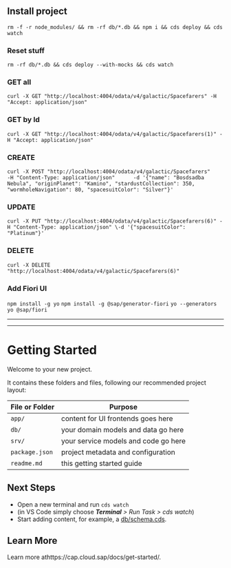 ## Install project
`rm -f -r node_modules/ && rm -rf db/*.db && npm i && cds deploy && cds watch`

### Reset stuff
`rm -rf db/*.db && cds deploy --with-mocks && cds watch`

### GET all
`curl -X GET "http://localhost:4004/odata/v4/galactic/Spacefarers" -H "Accept: application/json"`

### GET by Id
`curl -X GET "http://localhost:4004/odata/v4/galactic/Spacefarers(1)" -H "Accept: application/json"`

### CREATE
`curl -X POST "http://localhost:4004/odata/v4/galactic/Spacefarers"      -H "Content-Type: application/json"      -d '{"name": "Bosdsadba Nebula", "originPlanet": "Kamino", "stardustCollection": 350, "wormholeNavigation": 80, "spacesuitColor": "Silver"}'`

### UPDATE
`curl -X PUT "http://localhost:4004/odata/v4/galactic/Spacefarers(6)" -H "Content-Type: application/json" \-d '{"spacesuitColor": "Platinum"}'`

### DELETE
`curl -X DELETE "http://localhost:4004/odata/v4/galactic/Spacefarers(6)"`

### Add Fiori UI
`npm install -g yo`
`npm install -g @sap/generator-fiori`
`yo --generators`
`yo @sap/fiori`




---
---
# Getting Started

Welcome to your new project.

It contains these folders and files, following our recommended project layout:

 File or Folder | Purpose                              
----------------|--------------------------------------
 `app/`         | content for UI frontends goes here   
 `db/`          | your domain models and data go here  
 `srv/`         | your service models and code go here 
 `package.json` | project metadata and configuration   
 `readme.md`    | this getting started guide           

## Next Steps

- Open a new terminal and run `cds watch`
- (in VS Code simply choose _**Terminal** > Run Task > cds watch_)
- Start adding content, for example, a [db/schema.cds](db/schema.cds).

## Learn More

Learn more athttps://cap.cloud.sap/docs/get-started/.
